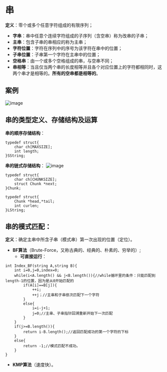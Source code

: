 # 串
**定义**：零个或多个任意字符组成的有限序列；
  + **字串**：串中任意个连续字符组成的子序列（含空串）称为改串的子串；
  + **主串**：包含子串的串相应的称为主串；
  + **字符位置**：字符在序列中的序号为该字符在串中的位置；
  + **子串位置**：子串第一个字符在主串中的位置；
  + **空格串**：由一个或多个空格组成的串，与空串不同；
  + **串相等**：当且仅当两个串的长度相等并且各个对应位置上的字符都相同时，这两个串才是相等的。**所有的空串都是相等的**。
## 案例
![image](https://github.com/yangjiuqian/DataStructure/assets/112688628/e3ebc308-7997-41b3-a85b-89f2ecfb7269)
## 串的类型定义、存储结构及运算
**串的顺序存储结构**：
```
typedef struct{
    char ch[MAXSIZE];
    int length;
}SString;
```

**串的链式存储结构**：
![image](https://github.com/yangjiuqian/DataStructure/assets/112688628/f4c19b2b-c21e-4e18-9c5f-b80b020206b4)
```
typedef struct{
    char ch[CHUNKSIZE];
    struct Chunk *next;
}Chunk;

typedef struct{
    Chunk *head,*tail;
    int curlen;
}LString;
```
## 串的模式匹配：
**定义**：确定主串中所含子串（模式串）第一次出现的位置（定位）。
  + **BF算法**（Brute-Force，又称古典的、经典的、朴素的、穷举的）;
      - **可直接运行**：
```
int Index_BF(string A,string B){
    int i=0,j=0,index=0;
    while(i<A.length() && j<B.length()){//while循环里的条件：只能匹配到length-1的位置，因为是从0开始匹配的
        if(A[i]==B[j]){
            ++i;
            ++j；//主串和子串依次匹配下一个字符
        }
        else{
            i=i-j+1;
            j=0;//主串、子串指针回溯重新开始下一次匹配
        }
    }
    if(j>=B.length()){
        return i-B.length();//返回匹配成功的第一个字符的下标
    }
    else{
        return -1;//模式匹配不成功。
    }
}
```
  + **KMP算法**（速度快）。
